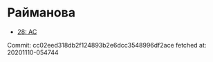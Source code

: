 # Райманова
- [28: AC](28.md)

Commit: cc02eed318db2f124893b2e6dcc3548996df2ace
 fetched at: 20201110-054744
